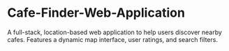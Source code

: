 # Cafe-Finder-Web-Application
A full-stack, location-based web application to help users discover nearby cafes. Features a dynamic map interface, user ratings, and search filters.

